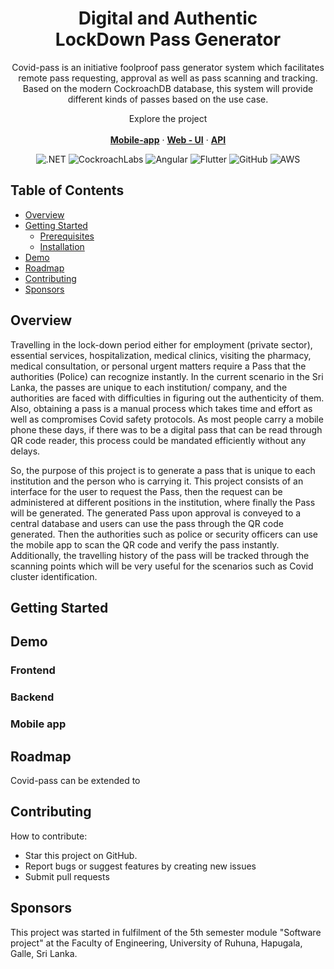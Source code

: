 <p align="center">
  <h1 align="center">Digital and Authentic 
    <br />
    LockDown Pass Generator</h1>
     <p align="center">
   Covid-pass is an initiative foolproof pass generator system which facilitates remote pass requesting, approval as well as pass scanning and tracking. Based on the modern CockroachDB database, this system will provide different kinds of passes based on the use case.
   
  </p>
  <p align="center">
   Explore the project</a>
    <br />
    <br />
    <a href="https://github.com/Madushan98/software_project_mobile"><strong>Mobile-app</strong></a>
     ·
    <a href="https://github.com/PREMINDA/software_project_frontend"><strong>Web - UI</strong></a>
    ·
    <a href="https://github.com/Madushan98/webApi-softwareProject"><strong>API</strong></a>
  </p>
</p>
<div align="center">

![.NET](https://img.shields.io/badge/.NET-5C2D91?style=for-the-badge&logo=.net&logoColor=white)
![CockroachLabs](https://img.shields.io/badge/Cockroach%20Labs-6933FF?style=for-the-badge&logo=Cockroach%20Labs&logoColor=white)
  ![Angular](https://img.shields.io/badge/angular-%23DD0031.svg?style=for-the-badge&logo=angular&logoColor=white)
  ![Flutter](https://img.shields.io/badge/Flutter-%2302569B.svg?style=for-the-badge&logo=Flutter&logoColor=white)
  ![GitHub](https://img.shields.io/badge/github-%23121011.svg?style=for-the-badge&logo=github&logoColor=white)
  ![AWS](https://img.shields.io/badge/Amazon_AWS-FF9900?style=for-the-badge&logo=amazonaws&logoColor=white)
</div>

<!-- TABLE OF CONTENTS -->
## Table of Contents

* [Overview](#Overview)
* [Getting Started](#getting-started)
  * [Prerequisites](#prerequisites)
  * [Installation](#installation)
 * [Demo](#Demo)
* [Roadmap](#roadmap)
* [Contributing](#contributing)
* [Sponsors](#Sponsors)

## Overview

Travelling in the lock-down period either for employment (private sector), essential services, hospitalization, medical clinics, visiting the pharmacy, medical consultation, or personal urgent matters require a Pass that the authorities (Police) can recognize instantly. In the current scenario in the Sri Lanka, the passes are unique to each institution/ company, and the authorities are faced with difficulties in figuring out the authenticity of them. Also, obtaining a pass is a manual process which takes time and effort as well as compromises Covid safety protocols. As most people carry a mobile phone these days, if there was to be a digital pass that can be read through QR code reader, this process could be mandated efficiently without any delays.

So, the purpose of this project is to generate a pass that is unique to each institution and the person who is carrying it. This project consists of an interface for the user to request the Pass, then the request can be administered at different positions in the institution, where finally the Pass will be generated. The generated Pass upon approval is conveyed to a central database and users can use the pass through the QR code generated. Then the authorities such as police or security officers can use the mobile app to scan the QR code and verify the pass instantly. Additionally, the travelling history of the pass will be tracked through the scanning points which will be very useful for the scenarios such as Covid cluster identification.

<!-- GETTING STARTED -->
## Getting Started


## Demo 
### Frontend ###

### Backend ###

### Mobile app ###

## Roadmap ##
Covid-pass can be extended to 

## Contributing

How to contribute:
- Star this project on GitHub.
- Report bugs or suggest features by creating new issues
- Submit pull requests

## Sponsors

This project was started in fulfilment of the 5th semester module "Software project" at the Faculty of Engineering, University of Ruhuna, Hapugala, Galle, Sri Lanka.
